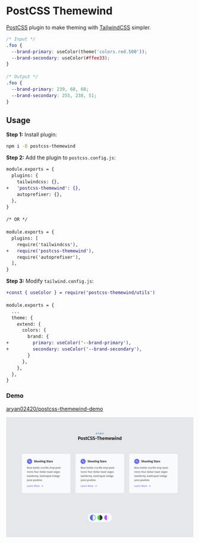 # PostCSS Themewind

[PostCSS] plugin to make theming with [TailwindCSS] simpler.

[postcss]: https://github.com/postcss/postcss
[tailwindcss]: https://github.com/tailwindlabs/tailwindcss

```css
/* Input */
.foo {
  --brand-primary: useColor(theme('colors.red.500'));
  --brand-secondary: useColor(#ffee33);
}

/* Output */
.foo {
  --brand-primary: 239, 68, 68;
  --brand-secondary: 255, 238, 51;
}
```

## Usage

**Step 1:** Install plugin:

```sh
npm i -D postcss-themewind
```

**Step 2:** Add the plugin to `postcss.config.js`:

```diff
module.exports = {
  plugins: {
    tailwindcss: {},
+   'postcss-themewind': {},
    autoprefixer: {},
  },
}

/* OR */

module.exports = {
  plugins: [
    require('tailwindcss'),
+   require('postcss-themewind'),
    require('autoprefixer'),
  ],
}
```

**Step 3:** Modify `tailwind.config.js`:

```diff
+const { useColor } = require('postcss-themewind/utils')

module.exports = {
  ...
  theme: {
    extend: {
      colors: {
        brand: {
+         primary: useColor('--brand-primary'),
+         secondary: useColor('--brand-secondary'),
        }
      },
    },
  },
}
```

### Demo

[aryan02420/postcss-themewind-demo](https://github.com/aryan02420/postcss-themewind-demo/)
<p align="center">
    <a href="https://aryan02420.github.io/postcss-themewind-demo/"><img alt="postcss-themewind demo" src="./preview.png"></a>
</p>


